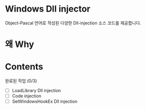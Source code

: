 # Windows Dll injector
Object-Pascal 언어로 작성된 다양한 Dll-injection 소스 코드를 제공합니다.

# 왜 Why

# Contents

완료된 작업 (0/3)
- [ ] LoadLibrary Dll injection
- [ ] Code injection
- [ ] SetWindowsHookEx Dll injection
